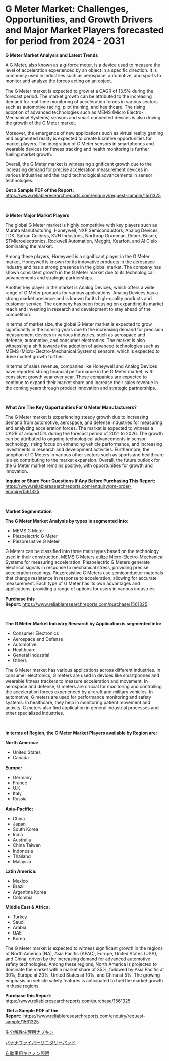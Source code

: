 <p><h1>G Meter Market: Challenges, Opportunities, and Growth Drivers and Major Market Players forecasted for period from 2024 - 2031</h1></p><p><strong>G Meter Market Analysis and Latest Trends</strong></p>
<p><p>A G Meter, also known as a g-force meter, is a device used to measure the level of acceleration experienced by an object in a specific direction. It is commonly used in industries such as aerospace, automotive, and sports to monitor and analyze the forces acting on an object.</p><p>The G Meter market is expected to grow at a CAGR of 13.5% during the forecast period. The market growth can be attributed to the increasing demand for real-time monitoring of acceleration forces in various sectors such as automotive racing, pilot training, and healthcare. The rising adoption of advanced technologies such as MEMS (Micro Electro-Mechanical Systems) sensors and smart connected devices is also driving the growth of the G Meter market.</p><p>Moreover, the emergence of new applications such as virtual reality gaming and augmented reality is expected to create lucrative opportunities for market players. The integration of G Meter sensors in smartphones and wearable devices for fitness tracking and health monitoring is further fueling market growth.</p><p>Overall, the G Meter market is witnessing significant growth due to the increasing demand for precise acceleration measurement devices in various industries and the rapid technological advancements in sensor technologies.</p></p>
<p><strong>Get a Sample PDF of the Report:&nbsp;</strong> <a href="https://www.reliableresearchreports.com/enquiry/request-sample/1561325">https://www.reliableresearchreports.com/enquiry/request-sample/1561325</a></p>
<p>&nbsp;</p>
<p><strong>G Meter Major Market Players</strong></p>
<p><p>The global G Meter market is highly competitive with key players such as Murata Manufacturing, Honeywell, NXP Semiconductors, Analog Devices, TDK, Safran Colibrys, KVH Industries, Northrop Grumman, Robert Bosch, STMicroelectronics, Rockwell Automation, Meggitt, Kearfott, and Al Cielo dominating the market. </p><p>Among these players, Honeywell is a significant player in the G Meter market. Honeywell is known for its innovative products in the aerospace industry and has a strong presence in the global market. The company has shown consistent growth in the G Meter market due to its technological advancements and strategic partnerships. </p><p>Another key player in the market is Analog Devices, which offers a wide range of G Meter products for various applications. Analog Devices has a strong market presence and is known for its high-quality products and customer service. The company has been focusing on expanding its market reach and investing in research and development to stay ahead of the competition.</p><p>In terms of market size, the global G Meter market is expected to grow significantly in the coming years due to the increasing demand for precision measurement devices in various industries, such as aerospace and defense, automotive, and consumer electronics. The market is also witnessing a shift towards the adoption of advanced technologies such as MEMS (Micro-Electro-Mechanical Systems) sensors, which is expected to drive market growth further.</p><p>In terms of sales revenue, companies like Honeywell and Analog Devices have reported strong financial performance in the G Meter market, with consistent growth year over year. These companies are expected to continue to expand their market share and increase their sales revenue in the coming years through product innovation and strategic partnerships.</p></p>
<p>&nbsp;</p>
<p><strong>What Are The Key Opportunities For G Meter Manufacturers?</strong></p>
<p><p>The G Meter market is experiencing steady growth due to increasing demand from automotive, aerospace, and defense industries for measuring and analyzing acceleration forces. The market is expected to witness a CAGR of around 5% during the forecast period of 2021 to 2026. The growth can be attributed to ongoing technological advancements in sensor technology, rising focus on enhancing vehicle performance, and increasing investments in research and development activities. Furthermore, the adoption of G Meters in various other sectors such as sports and healthcare is also contributing to the market expansion. Overall, the future outlook for the G Meter market remains positive, with opportunities for growth and innovation.</p></p>
<p><strong>Inquire or Share Your Questions If Any Before Purchasing This Report:</strong> <a href="https://www.reliableresearchreports.com/enquiry/pre-order-enquiry/1561325">https://www.reliableresearchreports.com/enquiry/pre-order-enquiry/1561325</a></p>
<p>&nbsp;</p>
<p><strong>Market Segmentation</strong></p>
<p><strong>The G Meter Market Analysis by types is segmented into:</strong></p>
<p><ul><li>MEMS G Meter</li><li>Piezoelectric G Meter</li><li>Piezoresistive G Meter</li></ul></p>
<p><p>G Meters can be classified into three main types based on the technology used in their construction. MEMS G Meters utilize Micro-Electro-Mechanical Systems for measuring acceleration. Piezoelectric G Meters generate electrical signals in response to mechanical stress, providing precise acceleration readings. Piezoresistive G Meters use semiconductor materials that change resistance in response to acceleration, allowing for accurate measurement. Each type of G Meter has its own advantages and applications, providing a range of options for users in various industries.</p></p>
<p><strong>Purchase this Report:&nbsp;</strong><a href="https://www.reliableresearchreports.com/purchase/1561325">https://www.reliableresearchreports.com/purchase/1561325</a></p>
<p>&nbsp;</p>
<p><strong>The G Meter Market Industry Research by Application is segmented into:</strong></p>
<p><ul><li>Consumer Electronics</li><li>Aerospace and Defense</li><li>Automotive</li><li>Healthcare</li><li>General Industrial</li><li>Others</li></ul></p>
<p><p>The G Meter market has various applications across different industries. In consumer electronics, G meters are used in devices like smartphones and wearable fitness trackers to measure acceleration and movement. In aerospace and defense, G meters are crucial for monitoring and controlling the acceleration forces experienced by aircraft and military vehicles. In automotive, G meters are used for performance monitoring and safety systems. In healthcare, they help in monitoring patient movement and activity. G meters also find application in general industrial processes and other specialized industries.</p></p>
<p>&nbsp;</p>
<p><strong>In terms of Region, the G Meter Market Players available by Region are:</strong></p>
<p>
    <p> <strong> North America: </strong>
        <ul>
            <li>United States</li>
            <li>Canada</li>
        </ul>
        </p> 
    <p> <strong> Europe: </strong>
        <ul>
            <li>Germany</li>
            <li>France</li>
            <li>U.K.</li>
            <li>Italy</li>
            <li>Russia</li>
        </ul>
        </p> 
    <p> <strong> Asia-Pacific: </strong>
        <ul>
            <li>China</li>
            <li>Japan</li>
            <li>South Korea</li>
            <li>India</li>
            <li>Australia</li>
            <li>China Taiwan</li>
            <li>Indonesia</li>
            <li>Thailand</li>
            <li>Malaysia</li>
        </ul>
        </p> 
    <p> <strong> Latin America: </strong>
        <ul>
            <li>Mexico</li>
            <li>Brazil</li>
            <li>Argentina Korea</li>
            <li>Colombia</li>
        </ul>
        </p> 
    <p> <strong> Middle East & Africa: </strong>
        <ul>
            <li>Turkey</li>
            <li>Saudi</li>
            <li>Arabia</li>
            <li>UAE</li>
            <li>Korea</li>
        </ul>
    </p>
    </p>
<p><p>The G Meter market is expected to witness significant growth in the regions of North America (NA), Asia Pacific (APAC), Europe, United States (USA), and China, driven by the increasing demand for advanced automotive safety technologies. Among these regions, North America is projected to dominate the market with a market share of 35%, followed by Asia Pacific at 30%, Europe at 20%, United States at 10%, and China at 5%. The growing emphasis on vehicle safety features is anticipated to fuel the market growth in these regions.</p></p>
<p><strong>Purchase this Report: </strong><a href="https://www.reliableresearchreports.com/purchase/1561325">https://www.reliableresearchreports.com/purchase/1561325</a></p>
<p>&nbsp;<strong>Get a Sample PDF of the Report:&nbsp;&nbsp;</strong><a href="https://www.reliableresearchreports.com/enquiry/request-sample/1561325">https://www.reliableresearchreports.com/enquiry/request-sample/1561325</a></p>
<p><strong></strong></p>
<p><p><a href="https://github.com/oqxogxyvqe90775/Market-Research-Report-List-1/blob/main/40332339148.md">生分解性生理用ナプキン</a></p><p><a href="https://github.com/DonaldShaw1965/Market-Research-Report-List-1/blob/main/86252919149.md">バナナファイバーサニタリーパッド</a></p><p><a href="https://github.com/oqxogxyvqe90775/Market-Research-Report-List-1/blob/main/65043109150.md">自動車用キセノン照明</a></p></p>